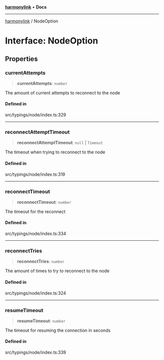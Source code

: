 [**harmonylink**](../README.md) • **Docs**

***

[harmonylink](../globals.md) / NodeOption

# Interface: NodeOption

## Properties

### currentAttempts

> **currentAttempts**: `number`

The amount of current attempts to reconnect to the node

#### Defined in

src/typings/node/index.ts:329

***

### reconnectAttemptTimeout

> **reconnectAttemptTimeout**: `null` \| `Timeout`

The timeout when trying to reconnect to the node

#### Defined in

src/typings/node/index.ts:319

***

### reconnectTimeout

> **reconnectTimeout**: `number`

The timeout for the reconnect

#### Defined in

src/typings/node/index.ts:334

***

### reconnectTries

> **reconnectTries**: `number`

The amount of times to try to reconnect to the node

#### Defined in

src/typings/node/index.ts:324

***

### resumeTimeout

> **resumeTimeout**: `number`

The timeout for resuming the connection in seconds

#### Defined in

src/typings/node/index.ts:339
